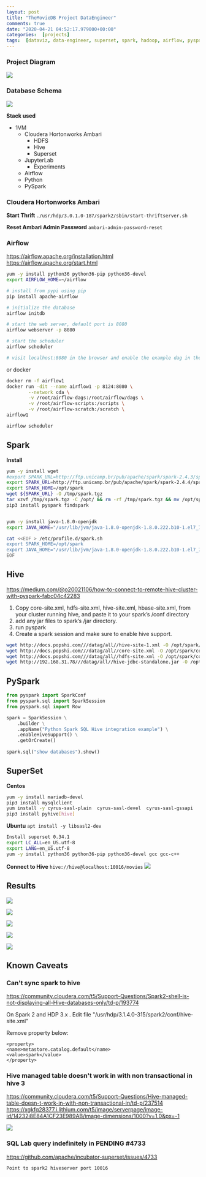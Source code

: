 ```yaml
---
layout: post
title: "TheMovieDB Project DataEngineer"
comments: true
date: "2020-04-21 04:52:17.979000+00:00"
categories:  [projects]
tags:  [dataviz, data-engineer, superset, spark, hadoop, airflow, pyspark]
---
```




### Project Diagram

![](/assets/img/0-35ynhUx_ef269ab8880e716c7c1b2fd259c93f5c.png)


### Database Schema
![](/assets/img/0-35ynhUx_e0ba7268417d0cadde293ba9e7fa3194.png)



**Stack used**
* 1VM
    * Cloudera Hortonworks Ambari
        * HDFS
        * Hive
        * Superset
    * JupyterLab 
        * Experiments
    * Airflow
    * Python
    * PySpark
    
    
### Cloudera Hortonworks Ambari

**Start Thrift**
`./usr/hdp/3.0.1.0-187/spark2/sbin/start-thriftserver.sh`

**Reset Ambari Admin Password**
`ambari-admin-password-reset`

### Airflow

https://airflow.apache.org/installation.html
https://airflow.apache.org/start.html

```bash
yum -y install python36 python36-pip python36-devel
export AIRFLOW_HOME=~/airflow

# install from pypi using pip
pip install apache-airflow

# initialize the database
airflow initdb

# start the web server, default port is 8080
airflow webserver -p 8080

# start the scheduler
airflow scheduler

# visit localhost:8080 in the browser and enable the example dag in the home page
```

or docker

```bash
docker rm -f airflow1
docker run -dit --name airflow1 -p 8124:8080 \
        --network cda \
        -v /root/airflow-dags:/root/airflow/dags \
        -v /root/airflow-scripts:/scripts \
        -v /root/airflow-scratch:/scratch \
airflow1

airflow scheduler
```

## Spark

**Install**
```bash
yum -y install wget
#export SPARK_URL=http://ftp.unicamp.br/pub/apache/spark/spark-2.4.3/spark-2.4.3-bin-hadoop2.7.tgz
export SPARK_URL=http://ftp.unicamp.br/pub/apache/spark/spark-2.4.4/spark-2.4.4-bin-hadoop2.7.tgz
export SPARK_HOME=/opt/spark
wget ${SPARK_URL} -O /tmp/spark.tgz
tar xzvf /tmp/spark.tgz -C /opt/ && rm -rf /tmp/spark.tgz && mv /opt/spark* /opt/spark
pip3 install pyspark findspark


yum -y install java-1.8.0-openjdk
export JAVA_HOME="/usr/lib/jvm/java-1.8.0-openjdk-1.8.0.222.b10-1.el7_7.x86_64/jre/"

cat <<EOF > /etc/profile.d/spark.sh
export SPARK_HOME=/opt/spark
export JAVA_HOME="/usr/lib/jvm/java-1.8.0-openjdk-1.8.0.222.b10-1.el7_7.x86_64/jre/"
EOF
``` 

## Hive

https://medium.com/@o20021106/how-to-connect-to-remote-hive-cluster-with-pyspark-fabc04c42283

1. Copy core-site.xml, hdfs-site.xml, hive-site.xml, hbase-site.xml, from your cluster running hive, and paste it to your spark’s /conf directory
2. add any jar files to spark’s /jar directory.
3. run pyspark
4. Create a spark session and make sure to enable hive support.

```bash
wget http://docs.popshi.com///datag/all//hive-site-1.xml -O /opt/spark/conf/hive-site.xml
wget http://docs.popshi.com///datag/all//core-site.xml -O /opt/spark/conf/core-site.xml
wget http://docs.popshi.com///datag/all//hdfs-site.xml -O /opt/spark/conf/hdfs-site.xml
wget http://192.168.31.78///datag/all//hive-jdbc-standalone.jar -O /opt/spark/jars/hive-jdbc-standalone.jar
```

## PySpark
```python
from pyspark import SparkConf
from pyspark.sql import SparkSession
from pyspark.sql import Row

spark = SparkSession \
    .builder \
    .appName("Python Spark SQL Hive integration example") \
    .enableHiveSupport() \
    .getOrCreate()
	
spark.sql("show databases").show()
```

## SuperSet
**Centos**
```bash
yum -y install mariadb-devel
pip3 install mysqlclient
yum install -y cyrus-sasl-plain  cyrus-sasl-devel  cyrus-sasl-gssapi
pip3 install pyhive[hive]
```

**Ubuntu**
`apt install -y libsasl2-dev`

```bash
Install superset 0.34.1
export LC_ALL=en_US.utf-8
export LANG=en_US.utf-8
yum -y install python36 python36-pip python36-devel gcc gcc-c++
```

**Connect to Hive**
`hive://hive@localhost:10016/movies`
![](/assets/img/0-35ynhUx_8dfea647693f0c61ec0355357c2db312.png)


## Results
![](/assets/img/0-35ynhUx_7efe49ed29409e0cca599fd49cf97b35.png)


![](/assets/img/0-35ynhUx_3db0e151f63afa9ebbf0513ad0bdc645.png)

![](/assets/img/0-35ynhUx_c9640fa89c4939b5b658b1d6e4e042b8.png)

![](/assets/img/0-35ynhUx_8c0b129284a6c5a74f55c29b4f5641f7.png)

![](/assets/img/0-35ynhUx_56c1167806cf87730006e94b008668de.png)




## Known Caveats

### Can't sync spark to hive
https://community.cloudera.com/t5/Support-Questions/Spark2-shell-is-not-displaying-all-Hive-databases-only/td-p/193774

On Spark 2 and HDP 3.x . Edit file "/usr/hdp/3.1.4.0-315/spark2/conf/hive-site.xml"

Remove property below:

    <property>
    <name>metastore.catalog.default</name>
    <value>spark</value>
    </property>
    
    
### Hive managed table doesn't work in with non transactional in hive 3
https://community.cloudera.com/t5/Support-Questions/Hive-managed-table-doesn-t-work-in-with-non-transactional-in/td-p/237514
https://xgkfq28377.i.lithium.com/t5/image/serverpage/image-id/14232i8E84A1CF23E989AB/image-dimensions/1000?v=1.0&px=-1

![](/assets/img/0-35ynhUx_59bbea10b582cc47b667b99938316d3f.png)

###  SQL Lab query indefinitely in PENDING #4733 
https://github.com/apache/incubator-superset/issues/4733

`Point to spark2 hiveserver port 10016`














